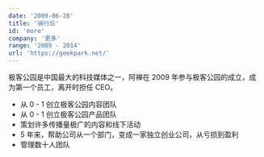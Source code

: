 ```yaml
---
date: '2009-06-28'
title: '骑行后'
id: 'more'
company: '更多'
range: '2009 - 2014'
url: 'https://geekpark.net/'
---
```

极客公园是中国最大的科技媒体之一，阿禅在 2009 年参与极客公园的成立，成为第一个员工，离开时担任 CEO。

- 从 0 - 1 创立极客公园内容团队
- 从 0 - 1 创立极客公园产品团队
- 策划许多传播量极广的内容和线下活动
- 5 年来，帮助公司从一个部门，变成一家独立创业公司，从亏损到盈利
- 管理数十人团队
